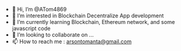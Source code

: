 - 👋 Hi, I’m @ATom4869
- 👀 I’m interested in Blockchain Decentralize App development
- 🌱 I’m currently learning Blockchain, Ethereum network, and some javascript code
- 💞️ I’m looking to collaborate on ...
- 📫 How to reach me : arsontomanta@gmail.com

<!---
ATom4869/ATom4869 is a ✨ special ✨ repository because its `README.md` (this file) appears on your GitHub profile.
You can click the Preview link to take a look at your changes.
--->
